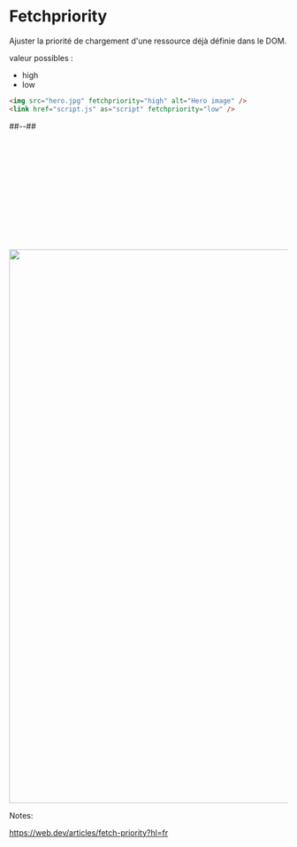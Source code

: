 <!-- .slide: class="two-column with-code" -->
# Fetchpriority

<div>

Ajuster la priorité de chargement d'une ressource déjà définie dans le DOM.

valeur possibles :

- high
- low

</div>
<!-- .element: class="fragment" data-fragment-index="1"-->

<div>

```html
<img src="hero.jpg" fetchpriority="high" alt="Hero image" />
<link href="script.js" as="script" fetchpriority="low" />
```

</div>

<!-- .element: class="fragment" data-fragment-index="2"-->

##--## 

<img src="./assets/images/03-speed/fetchpriority.png" class="03-load" style="width: 1000px; height: auto; margin-top:200px;"  />

<!-- .element: class="fragment" data-fragment-index="3"-->

Notes:

https://web.dev/articles/fetch-priority?hl=fr
